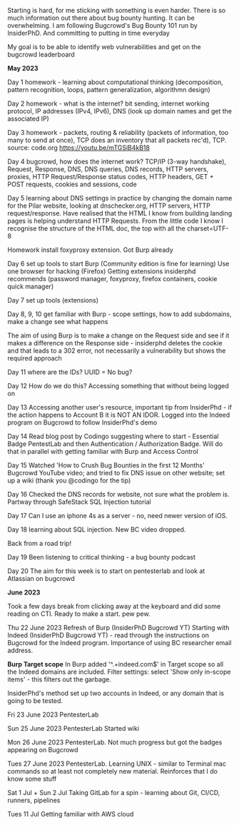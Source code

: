 Starting is hard, for me sticking with something is even harder. There is so much information out there about bug bounty hunting. It can be overwhelming. I am following Bugcrowd's Bug Bounty 101 run by InsiderPhD. And committing to putting in time everyday

My goal is to be able to identify web vulnerabilities and get on the bugcrowd leaderboard

**May 2023**

Day 1 homework - learning about computational thinking (decomposition, pattern recognition, loops, pattern generalization, algorithmn design)

Day 2 homework - what is the internet? bit sending, internet working protocol, IP addresses (IPv4, IPv6), DNS (look up domain names and get the associated IP)

Day 3 homework - packets, routing & reliability (packets of information, too many to send at once), TCP does an inventory that all packets rec'd), TCP. source: code.org https://youtu.be/mTGSiB4kB18

Day 4 bugcrowd, how does the internet work?
TCP/IP (3-way handshake), Request, Response, DNS, DNS queries, DNS records, HTTP servers, proxies, HTTP Request/Response
status codes, HTTP headers, GET + POST requests, cookies and sessions, code

Day 5 learning about DNS settings in practice by changing the domain name for the Pilar website, looking at dnschecker.org, HTTP servers, HTTP request/response. Have realised that the HTML I know from building landing pages is helping understand HTTP Requests. From the little code I know I recognise the structure of the HTML doc, the top with all the charset=UTF-8

Homework install foxyproxy extension. Got Burp already

Day 6 set up tools to start 
Burp (Community edition is fine for learning)
Use one browser for hacking (Firefox)
Getting extensions insiderphd recommends (password manager, foxyproxy, firefox containers, cookie quick manager) 

Day 7 set up tools (extensions)

Day 8, 9, 10 get familiar with Burp - scope settings, how to add subdomains, make a change see what happens

The aim of using Burp is to make a change on the Request side and see if it makes a difference on the Response side - insiderphd deletes the cookie and that leads to a 302 error, not necessarily a vulnerability but shows the required approach

Day 11 where are the IDs? UUID = No bug?

Day 12 How do we do this? Accessing something that without being logged on

Day 13 Accessing another user's resource, important tip from InsiderPhd - if the action happens to Account B it is NOT AN IDOR. Logged into the Indeed program on Bugcrowd to follow InsiderPhd's demo

Day 14 Read blog post by Codingo suggesting where to start - Essential Badge PentestLab and then Authentication / Authorization Badge. Will do that in parallel with getting familiar with Burp and Access Control

Day 15 Watched 'How to Crush Bug Bounties in the first 12 Months' Bugcrowd YouTube video; and tried to fix DNS issue on other website; set up a wiki (thank you @codingo for the tip)

Day 16 Checked the DNS records for website, not sure what the problem is. Partway through SafeStack SQL Injection tutorial

Day 17 Can I use an iphone 4s as a server - no, need newer version of iOS. 

Day 18 learning about SQL injection. New BC video dropped.

Back from a road trip! 

Day 19 Been listening to critical thinking - a bug bounty podcast

Day 20 The aim for this week is to start on pentesterlab and look at Atlassian on bugcrowd

**June 2023**

Took a few days break from clicking away at the keyboard and did some reading on CTI.
Ready to make a start. pew pew.

Thu 22 June 2023
Refresh of Burp (InsiderPhD Bugcrowd YT)
Starting with Indeed (InsiderPhD Bugcrowd YT) - read through the instructions on Bugcrowd for the Indeed program. Importance of using BC researcher email address.

**Burp Target scope**
In Burp added '^.+indeed\.com$' in Target scope so all the Indeed domains are included. Filter settings: select 'Show only in-scope items' - this filters out the garbage.

InsiderPhd's method
set up two accounts in Indeed, or any domain that is going to be tested. 

Fri 23 June 2023
PentesterLab 

Sun 25 June 2023
PentesterLab
Started wiki 

Mon 26 June 2023
PentesterLab. Not much progress but got the badges appearing on Bugcrowd

Tues 27 June 2023
PentesterLab. Learning UNIX - similar to Terminal mac commands so at least not completely new material. Reinforces that I do know some stuff

Sat 1 Jul + Sun 2 Jul
Taking GitLab for a spin - learning about Git, CI/CD, runners, pipelines

Tues 11 Jul
Getting familiar with AWS cloud
